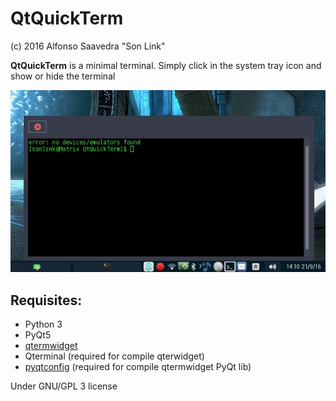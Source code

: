 # QtQuickTerm

(c) 2016 Alfonso Saavedra "Son Link"

**QtQuickTerm** is a minimal terminal. Simply click in the system tray icon and show or hide the terminal

![Screenshot](screenshot.jpg)

## Requisites:
* Python 3
* PyQt5
* [qtermwidget](https://github.com/lxde/qtermwidget)
* Qterminal (required for compile qterwidget)
* [pyqtconfig](https://github.com/mjirik/pyqtconfig) (required for compile qtermwidget PyQt lib)

Under GNU/GPL 3 license